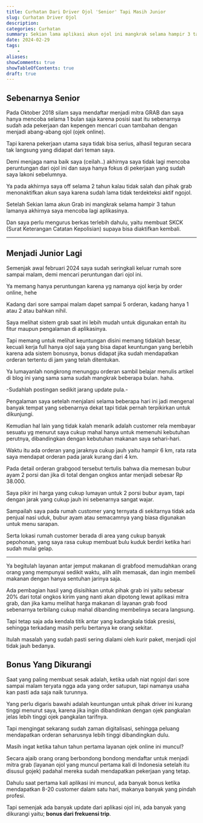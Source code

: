 ```yaml
---
title: Curhatan Dari Driver Ojol 'Senior' Tapi Masih Junior 
slug: Curhatan Driver Ojol
description: 
categories: Curhatan
summary: Sekian lama aplikasi akun ojol ini mangkrak selama hampir 3 tahun lamanya dan hanya diaktifkan beberapa saat agar tidak di banned oleh pihak grab karena terlalu lama offline.
date: 2024-02-29
tags: 
    -
aliases: 
showComments: true
showTableOfContents: true
draft: true
---
```


## Sebenarnya Senior

Pada Oktober 2018 silam saya mendaftar menjadi mitra GRAB dan saya hanya mencoba selama 1 bulan saja karena posisi saat itu sebenarnya sudah ada pekerjaan dan kepengen mencari cuan tambahan dengan menjadi abang-abang ojol (ojek online).

Tapi karena pekerjaan utama saya tidak bisa serius, alhasil teguran secara tak langsung yang didapat dari teman saya.

Demi menjaga nama baik saya (ceilah..) akhirnya saya tidak lagi mencoba peruntungan dari ojol ini dan saya hanya fokus di pekerjaan yang sudah saya lakoni sebelumnya.

Ya pada akhirnya saya off selama 2 tahun kalau tidak salah dan pihak grab menonaktifkan akun saya karena sudah lama tidak terdekteksi aktif ngojol.

Setelah Sekian lama akun Grab ini mangkrak selama hampir 3 tahun lamanya akhirnya saya mencoba lagi aplikasinya.

Dan saya perlu mengurus berkas terlebih dahulu, yaitu membuat SKCK (Surat Keterangan Catatan Kepolisian) supaya bisa diaktifkan kembali.

***

## Menjadi Junior Lagi

Semenjak awal februari 2024 saya sudah seringkali keluar rumah sore sampai malam, demi mencari peruntungan dari ojol ini.

Ya memang hanya peruntungan karena yg namanya ojol kerja by order online, hehe

Kadang dari sore sampai malam dapet sampai 5 orderan, kadang hanya 1 atau 2 atau bahkan nihil.

Saya melihat sistem grab saat ini lebih mudah untuk digunakan entah itu fitur maupun pengalaman di aplikasinya.

Tapi memang untuk melihat keuntungan disini memang tidaklah besar, kecuali kerja full hanya ojol saja yang bisa dapat keuntungan yang berlebih karena ada sistem bonusnya, bonus didapat jika sudah mendapatkan orderan tertentu di jam yang telah ditentukan.

Ya lumayanlah nongkrong menunggu orderan sambil belajar menulis artikel di blog ini yang sama sama sudah mangkrak beberapa bulan. haha.

-Sudahlah postingan sedikit jarang update pula.-

Pengalaman saya setelah menjalani selama beberapa hari ini jadi mengenal banyak tempat yang sebenarnya dekat tapi tidak pernah terpikirkan untuk dikunjungi.

Kemudian hal lain yang tidak kalah menarik adalah customer rela membayar sesuatu yg menurut saya cukup mahal hanya untuk memenuhi kebutuhan perutnya, dibandingkan dengan kebutuhan makanan saya sehari-hari. 

Waktu itu ada orderan yang jaraknya cukup jauh yaitu hampir 6 km, rata rata saya mendapat orderan pada jarak kurang dari 4 km.

Pada detail orderan grabgood tersebut tertulis bahwa dia memesan bubur ayam 2 porsi dan jika di total dengan ongkos antar menjadi sebesar Rp 38.000.

Saya pikir ini harga yang cukup lumayan untuk 2 porsi bubur ayam, tapi dengan jarak yang cukup jauh ini sebenarnya sangat wajar.

Sampailah saya pada rumah customer yang ternyata di sekitarnya tidak ada penjual nasi uduk, bubur ayam atau semacamnya yang biasa digunakan untuk menu sarapan.

Serta lokasi rumah customer berada di area yang cukup banyak pepohonan, yang saya rasa cukup membuat bulu kuduk berdiri ketika hari sudah mulai gelap.

***
 
Ya begitulah layanan antar jemput makanan di grabfood memudahkan orang orang yang mempunyai sedikit waktu, alih alih memasak, dan ingin membeli makanan dengan hanya sentuhan jarinya saja.

Ada pembagian hasil yang disisihkan untuk pihak grab ini yaitu sebesar 20% dari total ongkos kirim yang nanti akan dipotong lewat aplikasi mitra grab, dan jika kamu melihat harga makanan di layanan grab food sebenarnya terbilang cukup mahal dibanding membelinya secara langsung.

Tapi tetap saja ada kendala titik antar yang kadangkala tidak presisi, sehingga terkadang masih perlu bertanya ke orang sekitar.

Itulah masalah yang sudah pasti sering dialami oleh kurir paket, menjadi ojol tidak jauh bedanya.

## Bonus Yang Dikurangi

Saat yang paling membuat sesak adalah, ketika udah niat ngojol dari sore sampai malam teryata ngga ada yang order satupun, tapi namanya usaha kan pasti ada saja naik turunnya.

Yang perlu digaris bawahi adalah keuntungan untuk pihak driver ini kurang tinggi menurut saya, karena jika ingin dibandinkan dengan ojek pangkalan jelas lebih tinggi ojek pangkalan tarifnya.

Tapi mengingat sekarang sudah zaman digitalisasi, sehingga peluang mendapatkan orderan seharusnya lebih tinggi dibandingkan dulu.

Masih ingat ketika tahun tahun pertama layanan ojek online ini muncul? 

Secara ajaib orang orang berbondong bondong mendaftar untuk menjadi mitra grab (layanan ojol yang muncul pertama kali di Indonesia setelah itu disusul gojek) padahal mereka sudah mendapatkan pekerjaan yang tetap.

Dahulu saat pertama kali aplikasi ini muncul, ada banyak bonus ketika mendapatkan 8-20 customer dalam satu hari, makanya banyak yang pindah profesi.

Tapi semenjak ada banyak update dari aplikasi ojol ini, ada banyak yang dikurangi yaitu; **bonus dari frekuensi trip**.